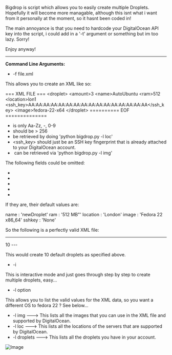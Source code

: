Bigdrop is script which allows you to easily create multiple Droplets. Hopefully it will become more managable, although this isnt what i want from it personally at the moment, so it hasnt been coded in!

The main annoyance is that you need to hardcode your DigitalOcean API key into the script, i could add in a '-t' argument or something but im too lazy. Sorry!

Enjoy anyway!
____________________________________________________________________

**Command Line Arguments:**

* -f file.xml

This allows you to create an XML like so:

=== XML FILE ===
  \<droplet>
  \<amount>3</amount>
  \<name>AutoUbuntu</name>
  \<ram>512</ram>
  \<location>lon1</location>
  \<ssh_key>AA:AA:AA:AA:AA:AA:AA:AA:AA:AA:AA:AA:AA:AA:AA:AA</ssh_key>
  \<image>fedora-22-x64</image>
  \</droplet>
========== EOF ==============

* <name> is only Aa-Zz, -, 0-9
* <ram> should be > 256
* <location> be retrieved by doing 'python bigdrop.py -l loc'
* <ssh_key> should just be an SSH key fingerprint that is already attached to your DigitalOcean account.
* <image> can be retrieved via 'python bigdrop.py -l img'

The following fields could be omitted:

* <name>
* <ram>
* <sshkey>
* <location>
* <image>

If they are, their default values are:

name     : 'newDroplet'
ram      : '512 MB"'
location : 'London'
image	   : 'Fedora 22 x86_64'
sshkey	 : 'None'

So the following is a perfectly valid XML file:

---
  <droplet>
  <amount>10</amount>
  </droplet>
---

This would create 10 default droplets as specified above.

* -i

This is interactive mode and just goes through step by step to create multiple droplets, easy...

*  -l option

This allows you to list the valid values for the XML data, so you want a different OS to fedora 22 ? See below...

* -l img		    --->	This lists all the images that you can use in the XML file and supported by DigitalOcean.
* -l loc		    --->	This lists all the locations of the servers that are supported by DigitalOcean.
* -l droplets 	--->	This lists all the droplets you have in your account.

![Image]()

